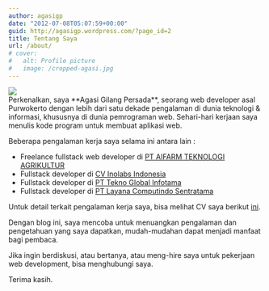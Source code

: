 ```yaml
---
author: agasigp
date: "2012-07-08T05:07:59+00:00"
guid: http://agasigp.wordpress.com/?page_id=2
title: Tentang Saya
url: /about/
# cover:
#   alt: Profile picture
#   image: /cropped-agasi.jpg
---
```

<!-- ![Alt text](/cropped-agasi.jpg "a title") -->
<img src="/cropped-agasi.jpg" style="display: block;margin-left: auto;margin-right: auto;" />
Perkenalkan, saya **Agasi Gilang Persada**, seorang web developer asal Purwokerto dengan lebih dari satu dekade pengalaman di dunia teknologi & informasi, khususnya di dunia pemrograman web. Sehari-hari kerjaan saya menulis kode program untuk membuat aplikasi web.

Beberapa pengalaman kerja saya selama ini antara lain :
- Freelance fullstack web developer di [PT AIFARM TEKNOLOGI AGRIKULTUR](https://aifarm.id/)
- Fullstack developer di [CV Inolabs Indonesia](https://aifarm.id/)
- Fullstack developer di [PT Tekno Global Infotama](https://technosmart.id/)
- Fullstack developer di [PT Layana Computindo Sentratama](https://layana.id/)

Untuk detail terkait pengalaman kerja saya, bisa melihat CV saya berikut [ini](https://s.id/CV_AgasiGP).

Dengan blog ini, saya mencoba untuk menuangkan pengalaman dan pengetahuan yang saya dapatkan, mudah-mudahan dapat menjadi manfaat bagi pembaca.

Jika ingin berdiskusi, atau bertanya, atau meng-hire saya untuk pekerjaan web development, bisa menghubungi saya.

Terima kasih.
<!-- Pria bujang kelahiran 2 Maret 1989 silam di Banjarnegara ini adalah anak pertama dari tiga bersaudara. Mengenyam pendidikan hingga kelas 1 SD di Banjarnegara,sebelum hijrah ke Balikpapan,mengikuti orang tua yang pindah tugas kesana. Di Balikpapan dari kelas 2 SD hingga kelas 2 SMA,jadi boleh dibilang saya besar di Balikpapan,bukan di Banjarnegara :D Semasa SMP di SMPN 1 Balikpapan pernah ikut marching band dan sewaktu SMA di SMAN 1 Balikpapan pernah ikut Olpimpiade Komputer. Alhamdullilah lolos sampai tingkat Provinsi.

Kelas 3 SMA pindah ke kota kelahiran Ibu,Puertorico atau lebih yang dikenal dengan Purwokerto. Di Purwokerto hanya numpang setahun SMA di SMAN 5 Purwokerto,karena setelah itu lebih banyak menghabiskan waktu di Yogya karena melanjutkan kuliah di D3 Komputer & Sistem Informasi UGM. Disana selain kkuliah,juga aktif dalam organisasi [OmahTI](http://www.omahti.web.id "OmahTI"),sebagai anggota divisi riset dan selanjutnya diberi amanah sebagai Ketua Divisi Kelompok Studi Linux dan Open Source di [OmahTI](http://www.omahti.web.id "OmahTI").

Semasa kuliah juga sering ikut berbagai macam proyek IT,seperti pembuatan dan pendampingan aplikasi Sistem Informasi Puskesmas di Dinas Kesehatan Kota Yogyakarta. Ikut aktif pula dalam [Kelompok Penggula Linux Jogja (KPLI Jogja)](http://jogja.linux.or.id "KPLI Jogja") karena suka dengan hal-hal yang berbau Linux.

Sekarang bekerja serabutan,sebagai freelancer,sambil mencari-cari kerjaan yang cocok. -->
